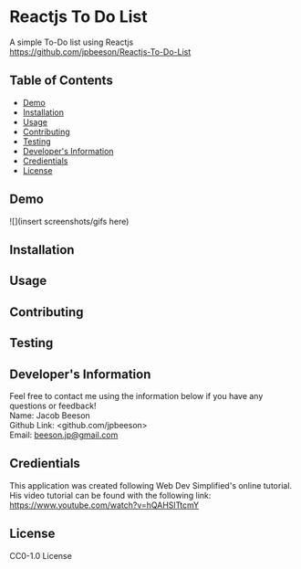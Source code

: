 # Reactjs To Do List
  A simple To-Do list using Reactjs
  <br>
  https://github.com/jpbeeson/Reactjs-To-Do-List
  ## Table of Contents
  * [Demo](#demo)
  * [Installation](#installation)
  * [Usage](#usage)
  * [Contributing](#contributing)
  * [Testing](#testing)
  * [Developer's Information](#devInfo)
  * [Credientials](#credientials)
  * [License](#license)
  
  ## <a name="demo"></a>Demo
  
  ![](insert screenshots/gifs here)
  ## <a name="installation"></a>Installation
  
  ## <a name="usage"></a>Usage
  
  ## <a name="contributing"></a>Contributing
  
  ## <a name="testing"></a>Testing
  
  ## <a name="devInfo"></a>Developer's Information
  Feel free to contact me using the information below if you have any questions or feedback!
  <br>
  Name: Jacob Beeson
  <br>
  Github Link: <github.com/jpbeeson>
  <br>
  Email: <beeson.jp@gmail.com>
  ## <a name="credientials"></a>Credientials
  This application was created following Web Dev Simplified's online tutorial. His video tutorial can be found with the following link: https://www.youtube.com/watch?v=hQAHSlTtcmY
  ## <a name="license"></a>License
  CC0-1.0 License
